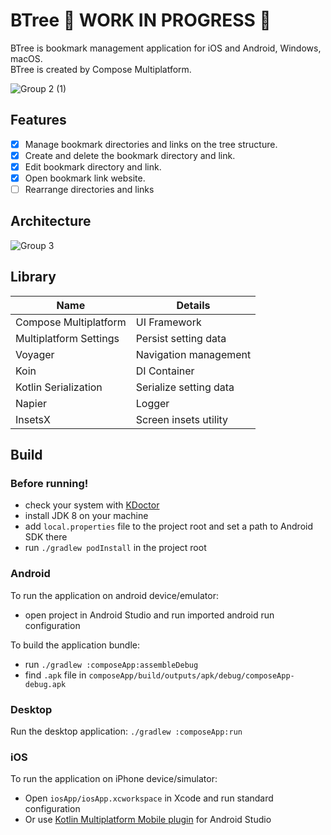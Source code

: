 # BTree 🚧 WORK IN PROGRESS 🚧

BTree is bookmark management application for iOS and Android, Windows, macOS.  
BTree is created by Compose Multiplatform.

![Group 2 (1)](https://github.com/kaleidot725/BTree/assets/23740796/65931c52-4819-41e1-8e9a-9721d26c848d)

## Features

- [x] Manage bookmark directories and links on the tree structure.
- [x] Create and delete the bookmark directory and link.
- [x] Edit bookmark directory and link. 
- [X] Open bookmark link website.
- [ ] Rearrange directories and links

## Architecture

![Group 3](https://github.com/kaleidot725/BTree/assets/23740796/27877370-a8eb-4f4b-80cc-419953ff827e)

## Library

| Name | Details |
| ----- | ------ |
| Compose Multiplatform | UI Framework |
| Multiplatform Settings | Persist setting data |
| Voyager | Navigation management |
| Koin | DI Container |
| Kotlin Serialization | Serialize setting data |
| Napier | Logger |
| InsetsX | Screen insets utility | 

## Build

### Before running!
 - check your system with [KDoctor](https://github.com/Kotlin/kdoctor)
 - install JDK 8 on your machine
 - add `local.properties` file to the project root and set a path to Android SDK there
 - run `./gradlew podInstall` in the project root

### Android
To run the application on android device/emulator:  
 - open project in Android Studio and run imported android run configuration

To build the application bundle:
 - run `./gradlew :composeApp:assembleDebug`
 - find `.apk` file in `composeApp/build/outputs/apk/debug/composeApp-debug.apk`

### Desktop
Run the desktop application: `./gradlew :composeApp:run`

### iOS
To run the application on iPhone device/simulator:
 - Open `iosApp/iosApp.xcworkspace` in Xcode and run standard configuration
 - Or use [Kotlin Multiplatform Mobile plugin](https://plugins.jetbrains.com/plugin/14936-kotlin-multiplatform-mobile) for Android Studio
